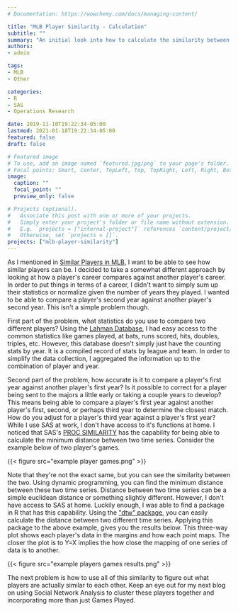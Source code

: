 ```yaml
---
# Documentation: https://wowchemy.com/docs/managing-content/

title: "MLB Player Similarity - Calculation"
subtitle: ""
summary: "An initial look into how to calculate the similarity between two players in Major League Baseball."
authors: 
- admin

tags: 
- MLB
- Other

categories: 
- R
- SAS
- Operations Research

date: 2019-11-10T19:22:34-05:00
lastmod: 2021-01-18T19:22:34-05:00
featured: false
draft: false

# Featured image
# To use, add an image named `featured.jpg/png` to your page's folder.
# Focal points: Smart, Center, TopLeft, Top, TopRight, Left, Right, BottomLeft, Bottom, BottomRight.
image:
  caption: ""
  focal_point: ""
  preview_only: false

# Projects (optional).
#   Associate this post with one or more of your projects.
#   Simply enter your project's folder or file name without extension.
#   E.g. `projects = ["internal-project"]` references `content/project/deep-learning/index.md`.
#   Otherwise, set `projects = []`.
projects: ["mlb-player-similarity"]
---
```


As I mentioned in [Similar Players in MLB](), I want to be able to see how similar players can be. I decided to take a somewhat different approach by looking at how a player's career compares against another player's career. In order to put things in terms of a career, I didn't want to simply sum up their statistics or normalize given the number of years they played. I wanted to be able to compare a player's second year against another player's second year. This isn't a simple problem though.

First part of the problem, what statistics do you use to compare two different players? Using the [Lahman Database](http://www.seanlahman.com/baseball-archive/statistics/), I had easy access to the common statistics like games played, at bats, runs scored, hits, doubles, triples, etc. However, this database doesn't simply just have the counting stats by year. It is a compiled record of stats by league and team. In order to simplify the data collection, I aggregated the information up to the combination of player and year.

Second part of the problem, how accurate is it to compare a player's first year against another player's first year? Is it possible to correct for a player being sent to the majors a little early or taking a couple years to develop? This means being able to compare a player's first year against another player's first, second, or perhaps third year to determine the closest match. How do you adjust for a player's third year against a player's first year? While I use SAS at work, I don't have access to it's functions at home. I noticed that SAS's [PROC SIMILARITY](https://documentation.sas.com/doc/en/pgmsascdc/9.4_3.5/etsug/etsug_similarity_toc.htm) has the capability for being able to calculate the minimum distance between two time series. Consider the example below of two player's games.

{{< figure src="example player games.png" >}}

Note that they're not the exact same, but you can see the similarity between the two. Using dynamic programming, you can find the minimum distance between these two time series. Distance between two time series can be a simple euclidean distance or something slightly different. However, I don't have access to SAS at home. Luckily enough, I was able to find a package in R that has this capability. Using the ["dtw" package](https://cran.rstudio.com/web/packages/dtw/), you can easily calculate the distance between two different time series. Applying this package to the above example, gives you the results below. This three-way plot shows each player's data in the margins and how each point maps. The closer the plot is to Y=X implies the how close the mapping of one series of data is to another.

{{< figure src="example players games results.png" >}}

The next problem is how to use all of this similarity to figure out what players are actually similar to each other. Keep an eye out for my next blog on using Social Network Analysis to cluster these players together and incorporating more than just Games Played.